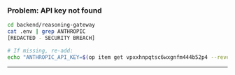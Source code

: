 ### **Problem: API key not found**

```bash
cd backend/reasoning-gateway
cat .env | grep ANTHROPIC
[REDACTED - SECURITY BREACH]

# If missing, re-add:
echo "ANTHROPIC_API_KEY=$(op item get vpxxhnpqtsc6wxgnfm444b52p4 --reveal --fields credential)" >> .env
```

---
